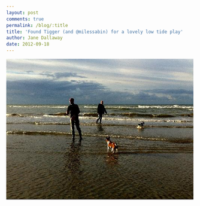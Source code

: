 ```yaml
---
layout: post
comments: true
permalink: /blog/:title
title: 'Found Tigger (and @milessabin) for a lovely low tide play'
author: Jane Dallaway
date: 2012-09-18
---
```


<div>
<a href="/media/Pphoto.JPG">
<img width="500" src="/media/Pphoto.JPG.500.JPG" height="376"></img>
</a>
</div>


 
    
